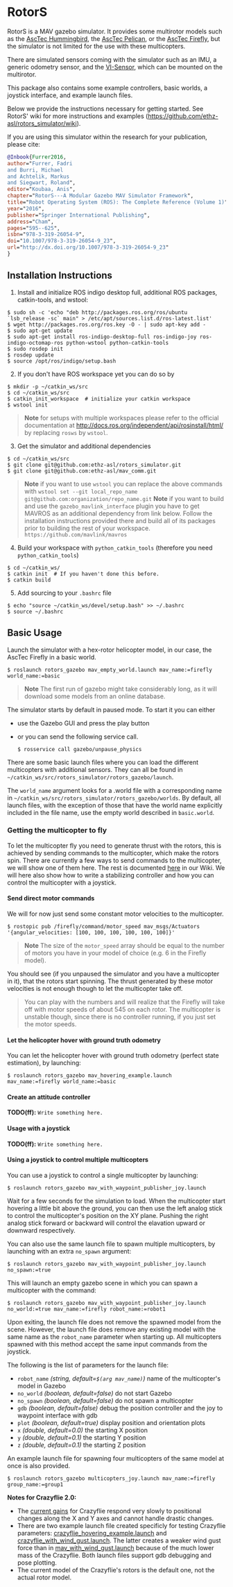 RotorS
===============

RotorS is a MAV gazebo simulator.
It provides some multirotor models such as the [AscTec Hummingbird](http://www.asctec.de/en/uav-uas-drone-products/asctec-hummingbird/), the [AscTec Pelican](http://www.asctec.de/en/uav-uas-drone-products/asctec-pelican/), or the [AscTec Firefly](http://www.asctec.de/en/uav-uas-drone-products/asctec-firefly/), but the simulator is not limited for the use with these multicopters.

There are simulated sensors coming with the simulator such as an IMU, a generic odometry sensor, and the [VI-Sensor](http://wiki.ros.org/vi_sensor), which can be mounted on the multirotor.

This package also contains some example controllers, basic worlds, a joystick interface, and example launch files.

Below we provide the instructions necessary for getting started. See RotorS' wiki for more instructions and examples (https://github.com/ethz-asl/rotors_simulator/wiki).

If you are using this simulator within the research for your publication, please cite:
```bibtex
@Inbook{Furrer2016,
author="Furrer, Fadri
and Burri, Michael
and Achtelik, Markus
and Siegwart, Roland",
editor="Koubaa, Anis",
chapter="RotorS---A Modular Gazebo MAV Simulator Framework",
title="Robot Operating System (ROS): The Complete Reference (Volume 1)",
year="2016",
publisher="Springer International Publishing",
address="Cham",
pages="595--625",
isbn="978-3-319-26054-9",
doi="10.1007/978-3-319-26054-9_23",
url="http://dx.doi.org/10.1007/978-3-319-26054-9_23"
}
```
Installation Instructions
-------------------------

 1. Install and initialize ROS indigo desktop full, additional ROS packages, catkin-tools, and wstool:

 ```
 $ sudo sh -c 'echo "deb http://packages.ros.org/ros/ubuntu `lsb_release -sc` main" > /etc/apt/sources.list.d/ros-latest.list'
 $ wget http://packages.ros.org/ros.key -O - | sudo apt-key add -
 $ sudo apt-get update
 $ sudo apt-get install ros-indigo-desktop-full ros-indigo-joy ros-indigo-octomap-ros python-wstool python-catkin-tools
 $ sudo rosdep init
 $ rosdep update
 $ source /opt/ros/indigo/setup.bash
 ```
 2. If you don't have ROS workspace yet you can do so by

 ```
 $ mkdir -p ~/catkin_ws/src
 $ cd ~/catkin_ws/src
 $ catkin_init_workspace  # initialize your catkin workspace
 $ wstool init
 ```
 > **Note** for setups with multiple workspaces please refer to the official documentation at http://docs.ros.org/independent/api/rosinstall/html/ by replacing `rosws` by `wstool`.
 3. Get the simulator and additional dependencies

 ```
 $ cd ~/catkin_ws/src
 $ git clone git@github.com:ethz-asl/rotors_simulator.git
 $ git clone git@github.com:ethz-asl/mav_comm.git
 ```
  > **Note** if you want to use `wstool` you can replace the above commands with
    ```
    wstool set --git local_repo_name git@github.com:organization/repo_name.git
    ```
  > **Note** if you want to build and use the `gazebo_mavlink_interface` plugin you have to get MAVROS as an additional dependency from link below. Follow the installation instructions provided there and build all of its packages prior to building the rest of your workspace. 
    ```
    https://github.com/mavlink/mavros
    ```
 4. Build your workspace with `python_catkin_tools` (therefore you need `python_catkin_tools`)

   ```
   $ cd ~/catkin_ws/
   $ catkin init  # If you haven't done this before.
   $ catkin build
   ```

 5. Add sourcing to your `.bashrc` file

   ```
   $ echo "source ~/catkin_ws/devel/setup.bash" >> ~/.bashrc
   $ source ~/.bashrc
   ```

Basic Usage
-----------

Launch the simulator with a hex-rotor helicopter model, in our case, the AscTec Firefly in a basic world.

```
$ roslaunch rotors_gazebo mav_empty_world.launch mav_name:=firefly world_name:=basic
```

> **Note** The first run of gazebo might take considerably long, as it will download some models from an online database.

The simulator starts by default in paused mode. To start it you can either
 - use the Gazebo GUI and press the play button
 - or you can send the following service call.

   ```
   $ rosservice call gazebo/unpause_physics
   ```

There are some basic launch files where you can load the different multicopters with additional sensors. They can all be found in `~/catkin_ws/src/rotors_simulator/rotors_gazebo/launch`.

The `world_name` argument looks for a .world file with a corresponding name in `~/catkin_ws/src/rotors_simulator/rotors_gazebo/worlds`. By default, all launch files, with the exception of those that have the world name explicitly included in the file name, use the empty world described in `basic.world`.

### Getting the multicopter to fly

To let the multicopter fly you need to generate thrust with the rotors, this is achieved by sending commands to the multicopter, which make the rotors spin.
There are currently a few ways to send commands to the multicopter, we will show one of them here.
The rest is documented [here](../../wiki) in our Wiki.
We will here also show how to write a stabilizing controller and how you can control the multicopter with a joystick.

#### Send direct motor commands

We will for now just send some constant motor velocities to the multicopter.

```
$ rostopic pub /firefly/command/motor_speed mav_msgs/Actuators '{angular_velocities: [100, 100, 100, 100, 100, 100]}'
```

> **Note** The size of the `motor_speed` array should be equal to the number of motors you have in your model of choice (e.g. 6 in the Firefly model).

You should see (if you unpaused the simulator and you have a multicopter in it), that the rotors start spinning. The thrust generated by these motor velocities is not enough though to let the multicopter take off.
> You can play with the numbers and will realize that the Firefly will take off with motor speeds of about 545 on each rotor. The multicopter is unstable though, since there is no controller running, if you just set the motor speeds.


#### Let the helicopter hover with ground truth odometry

You can let the helicopter hover with ground truth odometry (perfect state estimation), by launching:

```
$ roslaunch rotors_gazebo mav_hovering_example.launch mav_name:=firefly world_name:=basic
```

#### Create an attitude controller

**TODO(ff):** `Write something here.`

#### Usage with a joystick

**TODO(ff):** `Write something here.`

#### Using a joystick to control multiple multicopters

You can use a joystick to control a single multicopter by launching:

```
$ roslaunch rotors_gazebo mav_with_waypoint_publisher_joy.launch
```

Wait for a few seconds for the simulation to load. When the multicopter start hovering a little bit above the ground, you can then use the left analog stick to control the multicopter's position on the XY plane. Pushing the right analog stick forward or backward will control the elavation upward or downward respectively.

You can also use the same launch file to spawn multiple multicopters, by launching with an extra `no_spawn` argument:

```
$ roslaunch rotors_gazebo mav_with_waypoint_publisher_joy.launch no_spawn:=true
```

This will launch an empty gazebo scene in which you can spawn a multicopter with the command:

```
$ roslaunch rotors_gazebo mav_with_waypoint_publisher_joy.launch no_world:=true mav_name:=firefly robot_name:=robot1
```

Upon exiting, the launch file does not remove the spawned model from the scene. However, the launch file does remove any existing model with the same name as the `robot_name` parameter when starting up. All multicopters spawned with this method accept the same input commands from the joystick.

The following is the list of parameters for the launch file:
  * `robot_name` *(string, default=`$(arg mav_name)`)* name of the multicopter's model in Gazebo  
  * `no_world`   *(boolean, default=false)* do not start Gazebo
  * `no_spawn`   *(boolean, default=false)* do not spawn a multicopter
  * `gdb`        *(boolean, default=false)* debug the position controller and the joy to waypoint interface with gdb
  * `plot`       *(boolean, default=true)* display position and orientation plots
  * `x`          *(double, default=0.0)* the starting X position
  * `y`          *(double, default=0.1)* the starting Y position
  * `z`          *(double, default=0.1)* the starting Z position

An example launch file for spawning four multicopters of the same model at once is also provided.

```
$ roslaunch rotors_gazebo multicopters_joy.launch mav_name:=firefly group_name:=group1
```

**Notes for Crazyflie 2.0:**
  * The [current gains](rotors_gazebo/resource/lee_controller_crazyflie2.yaml) for Crazyflie respond very slowly to positional changes along the X and Y axes and cannot handle drastic changes.
  * There are two example launch file created specificly for testing Crazyflie parameters: [crazyflie\_hovering\_example.launch](rotors_gazebo/launch/crazyflie_hovering_example.launch) and [crazyflie\_with\_wind\_gust.launch](rotors_gazebo/launch/crazyflie_with_wind_gust.launch). The latter creates a weaker wind gust force than in [mav\_with\_wind\_gust.launch](rotors_gazebo/launch/mav_with_wind_gust.launch) because of the much lower mass of the Crazyflie. Both launch files support gdb debugging and pose plotting.
  * The current model of the Crazyflie's rotors is the default one, not the actual rotor model.

